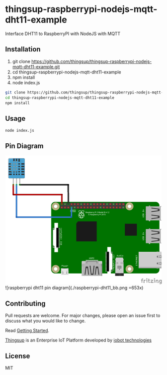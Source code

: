 # thingsup-raspberrypi-nodejs-mqtt-dht11-example
Interface DHT11 to RaspberryPI with NodeJS with MQTT

## Installation

1. git clone https://github.com/thingsup/thingsup-raspberrypi-nodejs-mqtt-dht11-example.git
2. cd thingsup-raspberrypi-nodejs-mqtt-dht11-example
3. npm install
4. node index.js

```bash
git clone https://github.com/thingsup/thingsup-raspberrypi-nodejs-mqtt-dht11-example.git
cd thingsup-raspberrypi-nodejs-mqtt-dht11-example
npm install
```

## Usage

```bash
node index.js
```

## Pin Diagram
<img src="./raspberrypi-dht11_bb.png" alt="raspberrypi dht11 pin diagram" width="653"/>
![raspberrypi dht11 pin diagram](./raspberrypi-dht11_bb.png =653x)

## Contributing
Pull requests are welcome. For major changes, please open an issue first to discuss what you would like to change.

Read [Getting Started](https://thingsup.io/getting-started/).

[Thingsup](https://thingsup.io) is an Enterprise IoT Platform developed by [iobot technologies](https://www.iobot.in) 

## License
MIT
